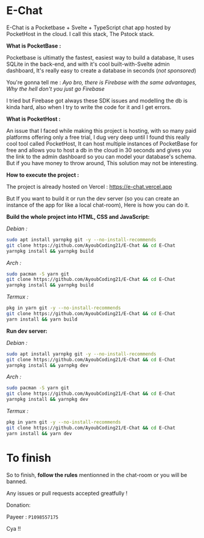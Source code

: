 # E-Chat

E-Chat is a Pocketbase + Svelte + TypeScript chat app hosted by PocketHost in the cloud. I call this stack, The Pstock stack.

**What is PocketBase :**

Pocketbase is ultimatly the fastest, easiest way to build a database, It uses SQLite in the back-end, and with it's cool built-with-Svelte admin dashboard, It's really easy to create a database in seconds (*not sponsored*)

You're gonna tell me : *Ayo bro, there is Firebase with the same advantages, Why the hell don't you just go Firebase*

I tried but Firebase got always these SDK issues and modelling the db is kinda hard, also when I try to write the code for it and I get errors.

**What is PocketHost :**

An issue that I faced while making this project is hosting, with so many paid platforms offering only a free trial, I dug very deep until I found this really cool tool called PocketHost, It can host multiple instances of PocketBase for free and allows you to host a db in the cloud in 30 seconds and gives you the link to the admin dashboard so you can model your database's schema. But if you have money to throw around, This solution may not be interesting.

**How to execute the project :**

The project is already hosted on Vercel : https://e-chat.vercel.app

But If you want to build it or run the dev server (so you can create an instance of the app for like a local chat-room), Here is how you can do it.

**Build the whole project into HTML, CSS and JavaScript:**

*Debian :*

```sh
sudo apt install yarnpkg git -y --no-install-recommends
git clone https://github.com/AyoubCoding21/E-Chat && cd E-Chat
yarnpkg install && yarnpkg build
```

*Arch :*

```sh
sudo pacman -S yarn git
git clone https://github.com/AyoubCoding21/E-Chat && cd E-Chat
yarnpkg install && yarnpkg build
```

*Termux :*

```sh
pkg in yarn git -y --no-install-recommends
git clone https://github.com/AyoubCoding21/E-Chat && cd E-Chat
yarn install && yarn build
```

**Run dev server:**

*Debian :*

```sh
sudo apt install yarnpkg git -y --no-install-recommends
git clone https://github.com/AyoubCoding21/E-Chat && cd E-Chat
yarnpkg install && yarnpkg dev
```

*Arch :*

```sh
sudo pacman -S yarn git
git clone https://github.com/AyoubCoding21/E-Chat && cd E-Chat
yarnpkg install && yarnpkg dev
```

*Termux :*

```sh
pkg in yarn git -y --no-install-recommends
git clone https://github.com/AyoubCoding21/E-Chat && cd E-Chat
yarn install && yarn dev
```

# To finish

So to finish, **follow the rules** mentionned in the chat-room or you will be banned.

Any issues or pull requests accepted greatfully !

Donation:

Payeer : ```P1098557175```

Cya !!
